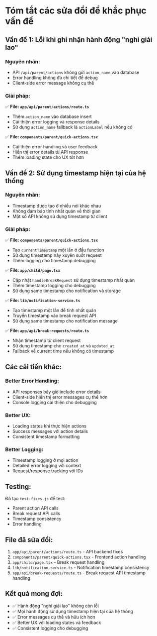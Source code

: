 # Tóm tắt các sửa đổi để khắc phục vấn đề

## Vấn đề 1: Lỗi khi ghi nhận hành động "nghỉ giải lao" 

### Nguyên nhân:
- API `/api/parent/actions` không gửi `action_name` vào database
- Error handling không đủ chi tiết để debug
- Client-side error message không cụ thể

### Giải pháp:
✅ **File: `app/api/parent/actions/route.ts`**
- Thêm `action_name` vào database insert
- Cải thiện error logging và response details
- Sử dụng `action_name` fallback là `actionLabel` nếu không có

✅ **File: `components/parent/quick-actions.tsx`**
- Cải thiện error handling và user feedback
- Hiển thị error details từ API response
- Thêm loading state cho UX tốt hơn

## Vấn đề 2: Sử dụng timestamp hiện tại của hệ thống

### Nguyên nhân:
- Timestamp được tạo ở nhiều nơi khác nhau
- Không đảm bảo tính nhất quán về thời gian
- Một số API không sử dụng timestamp từ client

### Giải pháp:
✅ **File: `components/parent/quick-actions.tsx`**
- Tạo `currentTimestamp` một lần ở đầu function
- Sử dụng timestamp này xuyên suốt request
- Thêm logging cho timestamp debugging

✅ **File: `app/child/page.tsx`**
- Cập nhật `handleBreakRequest` sử dụng timestamp nhất quán
- Thêm timestamp logging cho debugging
- Sử dụng same timestamp cho notification và storage

✅ **File: `lib/notification-service.ts`**
- Tạo timestamp một lần để tính nhất quán
- Truyền timestamp vào break request API
- Sử dụng same timestamp cho notification message

✅ **File: `app/api/break-requests/route.ts`**
- Nhận timestamp từ client request
- Sử dụng timestamp cho `created_at` và `updated_at`
- Fallback về current time nếu không có timestamp

## Các cải tiến khác:

### Better Error Handling:
- API responses bây giờ include error details
- Client-side hiển thị error messages cụ thể hơn
- Console logging cải thiện cho debugging

### Better UX:
- Loading states khi thực hiện actions
- Success messages với action details
- Consistent timestamp formatting

### Better Logging:
- Timestamp logging ở mọi action
- Detailed error logging với context
- Request/response tracking với IDs

## Testing:

Đã tạo `test-fixes.js` để test:
- Parent action API calls
- Break request API calls  
- Timestamp consistency
- Error handling

## File đã sửa đổi:

1. `app/api/parent/actions/route.ts` - API backend fixes
2. `components/parent/quick-actions.tsx` - Frontend action handling
3. `app/child/page.tsx` - Break request handling
4. `lib/notification-service.ts` - Notification timestamp consistency
5. `app/api/break-requests/route.ts` - Break request API timestamp handling

## Kết quả mong đợi:

- ✅ Hành động "nghỉ giải lao" không còn lỗi
- ✅ Mọi hành động sử dụng timestamp hiện tại của hệ thống
- ✅ Error messages cụ thể và hữu ích hơn  
- ✅ Better UX với loading states và feedback
- ✅ Consistent logging cho debugging